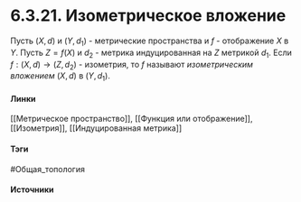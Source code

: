 # 6.3.21. Изометрическое вложение
Пусть $(X,d)$ и $(Y,d_{1})$ - метрические пространства и $f$ - отображение $X$ в $Y$. Пусть $Z=f(X)$ и $d_{2}$ - метрика индуцированная на $Z$ метрикой $d_{1}$. Если $f:(X,d)\to(Z,d_{2})$ - изометрия, то $f$ называют *изометрическим вложением* $(X,d)$ в $(Y,d_{1})$.
#### Линки
 [[Метрическое пространство]],
 [[Функция или отображение]],
 [[Изометрия]],
 [[Индуцированная метрика]]
#### Тэги
 #Общая_топология 
#### Источники
